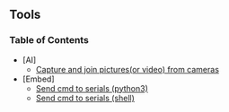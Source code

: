 ## Tools

### Table of Contents

  * [AI]
    + [Capture and join pictures(or video) from cameras](imgRec.py)
  * [Embed]
    + [Send cmd to serials (python3)](connector.py)
    + [Send cmd to serials (shell)](file_sender.sh)
    

    
  
